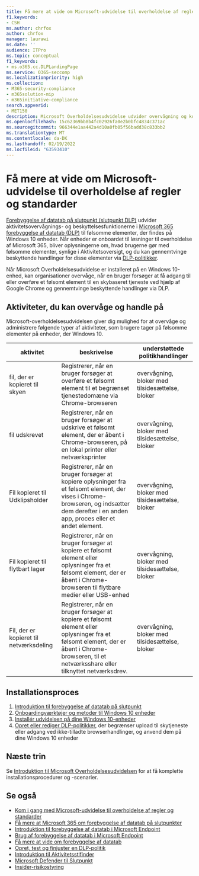 ```yaml
---
title: Få mere at vide om Microsoft-udvidelse til overholdelse af regler og standarder
f1.keywords:
- CSH
ms.author: chrfox
author: chrfox
manager: laurawi
ms.date: ''
audience: ITPro
ms.topic: conceptual
f1_keywords:
- ms.o365.cc.DLPLandingPage
ms.service: O365-seccomp
ms.localizationpriority: high
ms.collection:
- M365-security-compliance
- m365solution-mip
- m365initiative-compliance
search.appverid:
- MET150
description: Microsoft Overholdelsesudvidelse udvider overvågning og kontrol af filaktiviteter og beskyttende handlinger til Google Chrome-browseren
ms.openlocfilehash: 15c62369bb8b4fc02926fa0e2b0bfc4834c371ac
ms.sourcegitcommit: 966344e1aa442a4d10a0fb05f56badd38c833bb2
ms.translationtype: MT
ms.contentlocale: da-DK
ms.lasthandoff: 02/19/2022
ms.locfileid: "63593410"
---
```

# <a name="learn-about-the-microsoft-compliance-extension"></a>Få mere at vide om Microsoft-udvidelse til overholdelse af regler og standarder

[Forebyggelse af datatab på slutpunkt (slutpunkt DLP)](endpoint-dlp-learn-about.md) udvider aktivitetsovervågnings- og beskyttelsesfunktionerne i [Microsoft 365 forebyggelse af datatab (DLP)](dlp-learn-about-dlp.md) til følsomme elementer, der findes på Windows 10 enheder. Når enheder er onboardet til løsninger til overholdelse af Microsoft 365, bliver oplysningerne om, hvad brugerne gør med følsomme elementer, synlige i Aktivitetsoversigt, og du kan gennemtvinge beskyttende handlinger for disse elementer via [DLP-politikker](create-test-tune-dlp-policy.md).[](data-classification-activity-explorer.md)

Når Microsoft Overholdelsesudvidelse er installeret på en Windows 10-enhed, kan organisationer overvåge, når en bruger forsøger at få adgang til eller overføre et følsomt element til en skybaseret tjeneste ved hjælp af Google Chrome og gennemtvinge beskyttende handlinger via DLP.  

## <a name="activities-you-can-monitor-and-take-action-on"></a>Aktiviteter, du kan overvåge og handle på

Microsoft-overholdelsesudvidelsen giver dig mulighed for at overvåge og administrere følgende typer af aktiviteter, som brugere tager på følsomme elementer på enheder, der Windows 10.

aktivitet |beskrivelse  | understøttede politikhandlinger|
|---------|---------|---------|
|fil, der er kopieret til skyen  | Registrerer, når en bruger forsøger at overføre et følsomt element til et begrænset tjenestedomæne via Chrome-browseren |overvågning, bloker med tilsidesættelse, bloker|
|fil udskrevet  |Registrerer, når en bruger forsøger at udskrive et følsomt element, der er åbent i Chrome-browseren, på en lokal printer eller netværksprinter |overvågning, bloker med tilsidesættelse, bloker|
|Fil kopieret til Udklipsholder |Registrerer, når en bruger forsøger at kopiere oplysninger fra et følsomt element, der vises i Chrome-browseren, og indsætter dem derefter i en anden app, proces eller et andet element. |overvågning, bloker med tilsidesættelse, bloker|
|Fil kopieret til flytbart lager    | Registrerer, når en bruger forsøger at kopiere et følsomt element eller oplysninger fra et følsomt element, der er åbent i Chrome-browseren til flytbare medier eller USB-enhed |overvågning, bloker med tilsidesættelse, bloker|
|Fil, der er kopieret til netværksdeling  |Registrerer, når en bruger forsøger at kopiere et følsomt element eller oplysninger fra et følsomt element, der er åbent i Chrome-browseren, til et netværksshare eller tilknyttet netværksdrev.|overvågning, bloker med tilsidesættelse, bloker |

## <a name="deployment-process"></a>Installationsproces
1. [Introduktion til forebyggelse af datatab på slutpunkt](endpoint-dlp-getting-started.md)
2. [Onboardingværktøjer og metoder til Windows 10 enheder](device-onboarding-overview.md)
3. [Installér udvidelsen på dine Windows 10-enheder](dlp-chrome-get-started.md)
4. [Opret eller rediger DLP-politikker](create-test-tune-dlp-policy.md), der begrænser upload til skytjeneste eller adgang ved ikke-tilladte browserhandlinger, og anvend dem på dine Windows 10 enheder

## <a name="next-steps"></a>Næste trin

Se [Introduktion til Microsoft Overholdelsesudvidelsen](dlp-chrome-get-started.md) for at få komplette installationsprocedurer og -scenarier.

## <a name="see-also"></a>Se også

- [Kom i gang med Microsoft-udvidelse til overholdelse af regler og standarder](dlp-chrome-get-started.md)
- [Få mere at Microsoft 365 om forebyggelse af datatab på slutpunkter](endpoint-dlp-learn-about.md)
- [Introduktion til forebyggelse af datatab i Microsoft Endpoint](endpoint-dlp-getting-started.md)
- [Brug af forebyggelse af datatab i Microsoft Endpoint](endpoint-dlp-using.md)
- [Få mere at vide om forebyggelse af datatab](dlp-learn-about-dlp.md)
- [Opret, test og finjuster en DLP-politik](create-test-tune-dlp-policy.md)
- [Introduktion til Aktivitetsstifinder](data-classification-activity-explorer.md)
- [Microsoft Defender til Slutpunkt](/windows/security/threat-protection/)
- [Insider-risikostyring](insider-risk-management.md)

